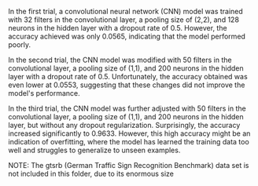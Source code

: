 ﻿In the first trial, a convolutional neural network (CNN) model was trained with 32 filters in the convolutional layer, a pooling size of (2,2), and 128 neurons in the hidden layer with a dropout rate of 0.5. However, the accuracy achieved was only 0.0565, indicating that the model performed poorly.

In the second trial, the CNN model was modified with 50 filters in the convolutional layer, a pooling size of (1,1), and 200 neurons in the hidden layer with a dropout rate of 0.5. Unfortunately, the accuracy obtained was even lower at 0.0553, suggesting that these changes did not improve the model's performance.

In the third trial, the CNN model was further adjusted with 50 filters in the convolutional layer, a pooling size of (1,1), and 200 neurons in the hidden layer, but without any dropout regularization. Surprisingly, the accuracy increased significantly to 0.9633. However, this high accuracy might be an indication of overfitting, where the model has learned the training data too well and struggles to generalize to unseen examples.

NOTE: The gtsrb (German Traffic Sign Recognition Benchmark) data set is not included in this folder, due to its enormous size
